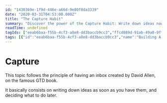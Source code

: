 ```yaml
---
id: "1430369e-1f9d-446e-a66d-9e80f8da3339"
date: "2020-03-31T04:53:00.000Z"
title: "The Capture Habit"
summary: "Discover the power of the Capture Habit: Write down ideas now, decide what to do later. Intriguing and efficient!"
readTime: undefined
tagIds: ["eeab6baa-f55b-4cf3-a8e8-dd3baccb9cc3","ffcd889d-91ab-49a0-9ff6-e7192fced192"]
tags: [{"id":"eeab6baa-f55b-4cf3-a8e8-dd3baccb9cc3","name":"Building A Second Brain Podcast","icon":""},{"id":"ffcd889d-91ab-49a0-9ff6-e7192fced192","name":"Blog","icon":"🌐"}]
--- 
```

 
# Capture


This topic follows the principle of having an inbox created by David Allen, on the famous GTD book.


It basically consists on writing down ideas as soon as you have them, and deciding what to do later.


